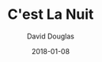 ---
title: "C'est La Nuit"
subtitle: "David Douglas"
customForwardUrl: "https://www.youtube.com/watch?v=yks2fUY7Cn4"
displayImg: "https://img.youtube.com/vi/yks2fUY7Cn4/0.jpg"
date: "2018-01-08"
newTab: true 
---